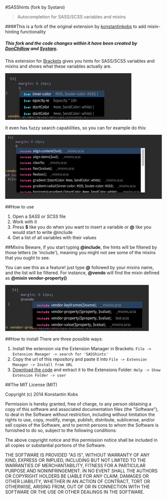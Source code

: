 #SASShints (fork by Systaro)
> Autocompletion for SASS/SCSS variables and mixins

####This is a fork of the original extension by [konstantinkobs](https://github.com/konstantinkobs/brackets-SASShints/issues/3) to add mixin-hinting functionality

##### This fork and the code changes within it have been created by [DonChillow](https://github.com/DonChillow) and [Systaro](https://github.com/Systaro).

This extension for [Brackets](http://brackets.io) gives you hints for SASS/SCSS variables and mixins and shows what these variables actually are.

![screenshot](screenshots/screenshot1.png)

It even has fuzzy search capabilities, so you can for example do this:

![screenshot](screenshots/screenshot3.png)

##How to use

1. Open a *SASS* or *SCSS* file
2. Work with it
3. Press **$** like you do when you want to insert a variable or **@** like you would start to write @include
4. Get a list of all variables with their values

##Mixins
Beware, if you start typing **@include**, the hints will be filtered by those letters (ie 'include'), meaning you might not see some of the mixins that you ought to see.

You can see this as a feature! just type **@** followed by your mixins name, and the list will be filtered. For instance, **@vendo** will find the mixin defined as **@mixin vendor-property()**

![screenshot](screenshots/screenshot2.png)

##How to install
There are three possible ways:

1. Install the extension via the Extension Manager in Brackets: ```File -> Extension Manager -> search for 'SASShints'```
2. Copy the url of this repository and paste it into ```File -> Extension Manager -> Install from URL```
3. [Download the code](https://github.com/Systaro/brackets-SASShints/archive/master.zip) and extract it to the Extensions Folder: ```Help -> Show Extension Folder -> user```

##The MIT License (MIT)

Copyright (c) 2014 Konstantin Kobs

Permission is hereby granted, free of charge, to any person obtaining a copy
of this software and associated documentation files (the "Software"), to deal
in the Software without restriction, including without limitation the rights
to use, copy, modify, merge, publish, distribute, sublicense, and/or sell
copies of the Software, and to permit persons to whom the Software is
furnished to do so, subject to the following conditions:

The above copyright notice and this permission notice shall be included in
all copies or substantial portions of the Software.

THE SOFTWARE IS PROVIDED "AS IS", WITHOUT WARRANTY OF ANY KIND, EXPRESS OR
IMPLIED, INCLUDING BUT NOT LIMITED TO THE WARRANTIES OF MERCHANTABILITY,
FITNESS FOR A PARTICULAR PURPOSE AND NONINFRINGEMENT. IN NO EVENT SHALL THE
AUTHORS OR COPYRIGHT HOLDERS BE LIABLE FOR ANY CLAIM, DAMAGES OR OTHER
LIABILITY, WHETHER IN AN ACTION OF CONTRACT, TORT OR OTHERWISE, ARISING FROM,
OUT OF OR IN CONNECTION WITH THE SOFTWARE OR THE USE OR OTHER DEALINGS IN
THE SOFTWARE.
